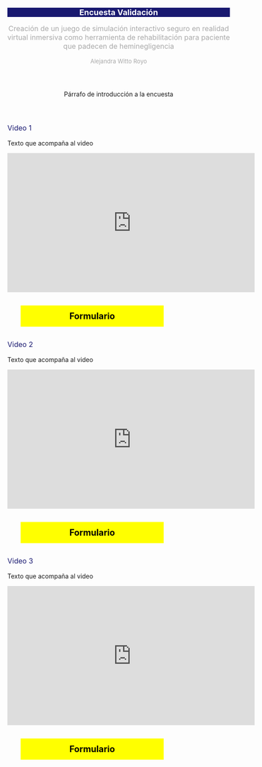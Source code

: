 <style>

.titulo{
    font-size: large;
    color: white;
    background-color: midnightblue; 
}

.h2{
    font-size: medium;
    color: darkgrey;
}

.h2color{
    font-size: medium;
    color: midnightblue;
}

.h4{
    font-size: small;
    color: darkgray;
}

p.intro{
  margin: 2em;
  padding: 30px;
}


a {
  display: block;
  text-align:center;
  top: 0;
  left: 0;
  margin: 30px;
  padding: 10px;
}
    
a, a:before, a:after {
  color: black;
  font-size: 1.4em;
  font-weight: 700;
  text-decoration: none;
  transition: all .20s ease;
  -webkit-transition: all .20s ease;
  -moz-transition: all .20s ease;
  -o-transition: all .20s ease;
}

.button {
  width: 300px;
  align: center;
  background: yellow;
  border: 2px solid yellow;
}

.button-box {
  padding: 25px;
  margin-bottom:10%;
  align: center;
  a {
    display: inline-block;  
  }

iframe{
  align: center;
}
</style>

<div align="center">
    <h1 class="titulo">Encuesta Validación</h1>
    <p class="h2">Creación de un juego de simulación interactivo seguro en realidad virtual inmersiva como herramienta de rehabilitación para paciente que padecen de heminegligencia</p>
    <p class="h4">Alejandra Witto Royo</p>
    <p class="intro">Párrafo de introducción a la encuesta</p>
</div>

<div>
  <p class="h2color">Video 1</p>
  <p>Texto que acompaña al video</p>
  <p style="center">
<iframe align="center" width="560" height="315" src="https://www.youtube.com/embed/6366dxFf-Os?si=O25fMvXksvYkMvLu" title="YouTube video player" frameborder="0" allow="accelerometer; autoplay; clipboard-write; encrypted-media; gyroscope; picture-in-picture; web-share" referrerpolicy="strict-origin-when-cross-origin" allowfullscreen></iframe>
<a href="#" class="button button-lr">Formulario</a>
 </p>
</div>

<div>
  <p class="h2color">Video 2</p>
  <p>Texto que acompaña al video</p>
  <p style="center">
<iframe align="center" width="560" height="315" src="https://www.youtube.com/embed/6366dxFf-Os?si=O25fMvXksvYkMvLu" title="YouTube video player" frameborder="0" allow="accelerometer; autoplay; clipboard-write; encrypted-media; gyroscope; picture-in-picture; web-share" referrerpolicy="strict-origin-when-cross-origin" allowfullscreen></iframe>
<a href="#" class="button button-lr">Formulario</a>
</p>
</div>

<div>
  <p class="h2color">Video 3</p>
  <p>Texto que acompaña al video</p>
  <p style="center">
<iframe align="center" width="560" height="315" src="https://www.youtube.com/embed/6366dxFf-Os?si=O25fMvXksvYkMvLu" title="YouTube video player" frameborder="0" allow="accelerometer; autoplay; clipboard-write; encrypted-media; gyroscope; picture-in-picture; web-share" referrerpolicy="strict-origin-when-cross-origin" allowfullscreen></iframe>
<a href="#" class="button button-lr">Formulario</a>
</p>
</div>